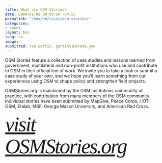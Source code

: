 ```yaml
---
title: What are OSM Stories?
date: 0900-01-08 00:00:00 -04:56
permalink: "/box/en/cases/osm-stories/"
categories:
- cases
layout: box
lang: en
image: 
submitted: Tom Gertin, gertintj@state.gov
---
```


OSM Stories feature a collection of case studies and lessons learned from government, multilateral and non-profit institutions who use and contribute to OSM in their official line of work. We invite you to take a look or submit a case study of your own, and we hope you’ll learn something from our experiences using OSM to shape policy and strengthen field projects.

OSMStories.org is maintained by the OSM Institutions community of practice, with contribution from many members of the OSM community. Individual stories have been submitted by MapGive, Peace Corps, HOT OSM, Etalab, MSF, George Mason University, and American Red Cross.

<span id="osm-stories" style="font-family: 'volkhov',serif;font-style: italic;font-size: 4.25rem;line-height: 1.05882;font-weight: 400;letter-spacing: -3px;"><a href="http://osmstories.org/" target="_blank">visit OSMStories.org</a></span>